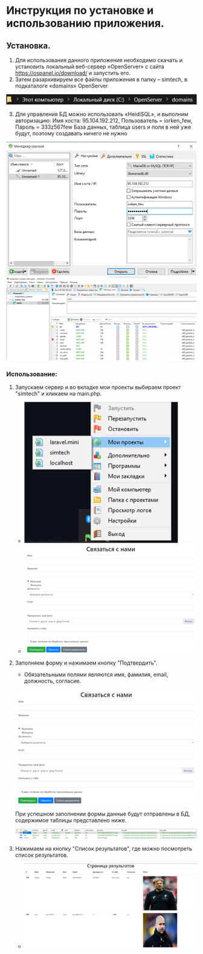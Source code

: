 # Инструкция по установке и использованию приложения.
## Установка.
1) Для использования данного приложения необходимо скачать и установить локальный веб-сервер «OpenServer» с сайта https://ospanel.io/download/ и запустить его.
2) Затем разархивируем все файлы приложения в папку – simtech, в подкаталоге «domains» OpenServer

![GitHub](/instructions/1.png)

3) Для управления БД можно использовать «HeidiSQL», и выполним авторизацию: Имя хоста: 95.104.192.212, Пользователь = iorken_few, Пароль = 333z567few
База данных, таблица users и поля в ней уже будут, поэтому создавать ничего не нужно

![GitHub](/instructions/2.png)
![GitHub](/instructions/db.png)


### Использование:
1) Запускаем сервер и во вкладке мои проекты выбираем проект "simtech" и кликаем на main.php.

   * ![GitHub](/instructions/3.png)
   * ![GitHub](/instructions/5.png)
   
2. Заполняем форму и нажимаем кнопку "Подтвердить".
   * Обязательными полями являются имя, фамилия, email, должность, согласие.
   
   ![GitHub](/instructions/5.png)
   
   При успешном заполнении формы данные будут отправлены в БД, содержимое таблицы представлено ниже.
   
    ![GitHub](/instructions/6.png)
    
3) Нажимаем на кнопку "Список результатов", где можно посмотреть список результатов.

   * ![GitHub](/instructions/7.png)
